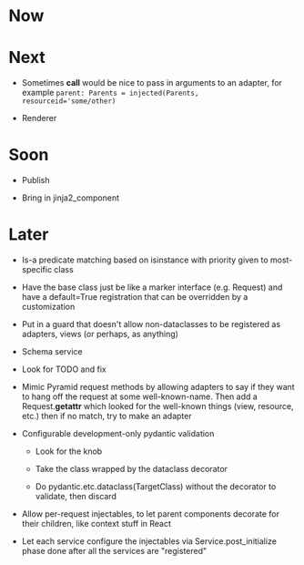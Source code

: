 # Now


# Next

- Sometimes __call__ would be nice to pass in arguments to an adapter, for 
  example ``parent: Parents = injected(Parents, resourceid='some/other)``

- Renderer



# Soon

- Publish

- Bring in jinja2_component

# Later

- Is-a predicate matching based on isinstance with priority given to 
  most-specific class

- Have the base class just be like a marker interface (e.g. Request) 
  and have a default=True registration that can be overridden by a 
  customization
  
- Put in a guard that doesn't allow non-dataclasses to be registered 
  as adapters, views (or perhaps, as anything)
  
- Schema service

- Look for TODO and fix

- Mimic Pyramid request methods by allowing adapters to say if they want 
  to hang off the request at some well-known-name. Then add a 
  Request.__getattr__ which looked for the well-known things (view, resource, 
  etc.) then if no match, try to make an adapter

- Configurable development-only pydantic validation

    - Look for the knob
    
    - Take the class wrapped by the dataclass decorator
    
    - Do pydantic.etc.dataclass(TargetClass) without the decorator 
      to validate, then discard

- Allow per-request injectables, to let parent components decorate for 
  their children, like context stuff in React

- Let each service configure the injectables via Service.post_initialize 
  phase done after all the services are "registered"
